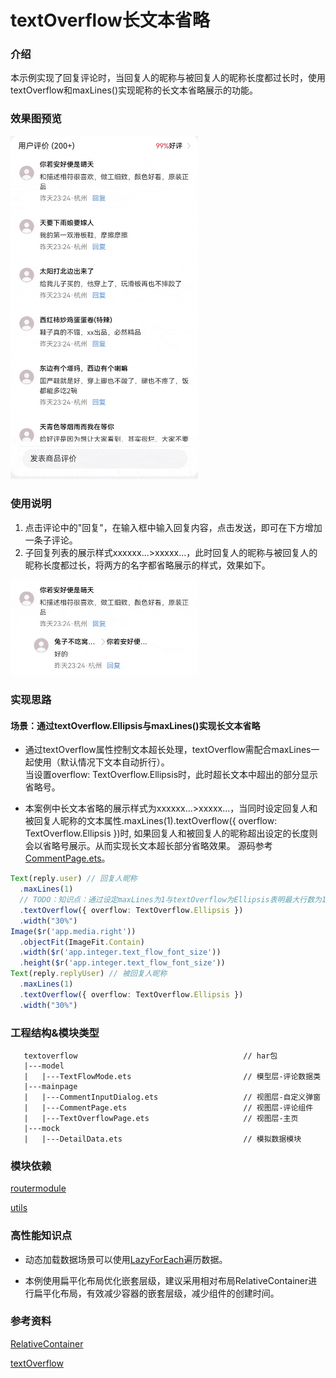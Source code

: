 # textOverflow长文本省略

### 介绍

本示例实现了回复评论时，当回复人的昵称与被回复人的昵称长度都过长时，使用textOverflow和maxLines()实现昵称的长文本省略展示的功能。

### 效果图预览

<img src="../../product/entry/src/main/resources/base/media/text_overflow.gif" width="300">

### 使用说明

1. 点击评论中的"回复"，在输入框中输入回复内容，点击发送，即可在下方增加一条子评论。
2. 子回复列表的展示样式xxxxxx...>xxxxx...，此时回复人的昵称与被回复人的昵称长度都过长，将两方的名字都省略展示的样式，效果如下。

<img src="../../product/entry/src/main/resources/base/media/text_overflow_detail.png" width="300">

### 实现思路
#### 场景：通过textOverflow.Ellipsis与maxLines()实现长文本省略

- 通过textOverflow属性控制文本超长处理，textOverflow需配合maxLines一起使用（默认情况下文本自动折行）。  
当设置overflow: TextOverflow.Ellipsis时，此时超长文本中超出的部分显示省略号。

- 本案例中长文本省略的展示样式为xxxxxx...>xxxxx...，当同时设定回复人和被回复人昵称的文本属性.maxLines(1).textOverflow({ overflow: TextOverflow.Ellipsis })时, 如果回复人和被回复人的昵称超出设定的长度则会以省略号展示。从而实现长文本超长部分省略效果。
   源码参考[CommentPage.ets](./src/main/ets/components/mainpage/CommentPage.ets)。
```typescript
Text(reply.user) // 回复人昵称
  .maxLines(1)
  // TODO：知识点：通过设定maxLines为1与textOverflow为Ellipsis表明最大行数为1行，超出宽度30%的部分为省略号
  .textOverflow({ overflow: TextOverflow.Ellipsis })
  .width("30%")
Image($r('app.media.right'))
  .objectFit(ImageFit.Contain)
  .width($r('app.integer.text_flow_font_size'))
  .height($r('app.integer.text_flow_font_size'))
Text(reply.replyUser) // 被回复人昵称
  .maxLines(1)
  .textOverflow({ overflow: TextOverflow.Ellipsis })
  .width("30%")
```
### 工程结构&模块类型

```
   textoverflow                                     // har包
   |---model
   |   |---TextFlowMode.ets                         // 模型层-评论数据类 
   |---mainpage
   |   |---CommentInputDialog.ets                   // 视图层-自定义弹窗
   |   |---CommentPage.ets                          // 视图层-评论组件
   |   |---TextOverflowPage.ets                     // 视图层-主页
   |---mock
   |   |---DetailData.ets                           // 模拟数据模块
```

### 模块依赖

[routermodule](../routermodule)

[utils](../../common/utils)

### 高性能知识点

* 动态加载数据场景可以使用[LazyForEach](https://developer.harmonyos.com/cn/docs/documentation/doc-guides-V3/arkts-rendering-control-lazyforeach-0000001524417213-V3)遍历数据。

* 本例使用扁平化布局优化嵌套层级，建议采用相对布局RelativeContainer进行扁平化布局，有效减少容器的嵌套层级，减少组件的创建时间。

### 参考资料

[RelativeContainer](https://developer.huawei.com/consumer/cn/doc/harmonyos-references-V4/ts-container-relativecontainer-0000001862687657-V4)

[textOverflow](https://developer.huawei.com/consumer/cn/doc/harmonyos-guides-V2/arkts-common-components-text-display-0000001504880745-V2)


